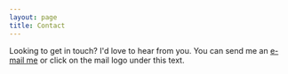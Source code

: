 ```yaml
---
layout: page
title: Contact
---
```


Looking to get in touch? I'd love to hear from you. You can send me an [e-mail me](mailto:me@daniellee.io) or click on the mail logo under this text.
